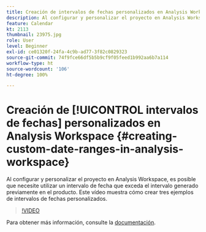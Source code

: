 ```yaml
---
title: Creación de intervalos de fechas personalizados en Analysis Workspace
description: Al configurar y personalizar el proyecto en Analysis Workspace, es posible que necesite utilizar un intervalo de fecha que exceda el intervalo generado previamente en el producto. Este vídeo muestra cómo crear tres ejemplos de intervalos de fechas personalizados.
feature: Calendar
kt: 2113
thumbnail: 23975.jpg
role: User
level: Beginner
exl-id: ce01320f-24fa-4c9b-ad77-3f82c0829323
source-git-commit: 74f9fce66df5b5b9cf9f05feed1b992aa6b7a114
workflow-type: ht
source-wordcount: '106'
ht-degree: 100%

---
```


# Creación de [!UICONTROL intervalos de fechas] personalizados en Analysis Workspace {#creating-custom-date-ranges-in-analysis-workspace}

Al configurar y personalizar el proyecto en Analysis Workspace, es posible que necesite utilizar un intervalo de fecha que exceda el intervalo generado previamente en el producto. Este vídeo muestra cómo crear tres ejemplos de intervalos de fechas personalizados.

>[!VIDEO](https://video.tv.adobe.com/v/23975/?quality=12&learn=on)

Para obtener más información, consulte la [documentación](https://experienceleague.adobe.com/docs/analytics/analyze/analysis-workspace/components/calendar-date-ranges/custom-date-ranges.html?lang=es).
